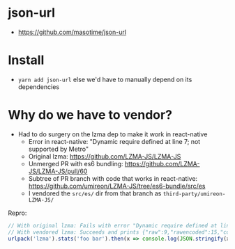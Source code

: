 # json-url
- https://github.com/masotime/json-url

# Install
- `yarn add json-url` else we'd have to manually depend on its dependencies

# Why do we have to vendor?
- Had to do surgery on the lzma dep to make it work in react-native
  - Error in react-native: "Dynamic require defined at line 7; not supported by Metro"
  - Original lzma: https://github.com/LZMA-JS/LZMA-JS
  - Unmerged PR with es6 bundling: https://github.com/LZMA-JS/LZMA-JS/pull/60
  - Subtree of PR branch with code that works in react-native: https://github.com/umireon/LZMA-JS/tree/es6-bundle/src/es
  - I vendored the `src/es/` dir from that branch as `third-party/umireon-LZMA-JS/`

Repro:
```js
// With original lzma: Fails with error "Dynamic require defined at line 7; not supported by Metro"
// With vendored lzma: Succeeds and prints {"raw":9,"rawencoded":15,"compressedencoded":42,"compression":0.3571}
urlpack('lzma').stats('foo bar').then(x => console.log(JSON.stringify(x)))
```
